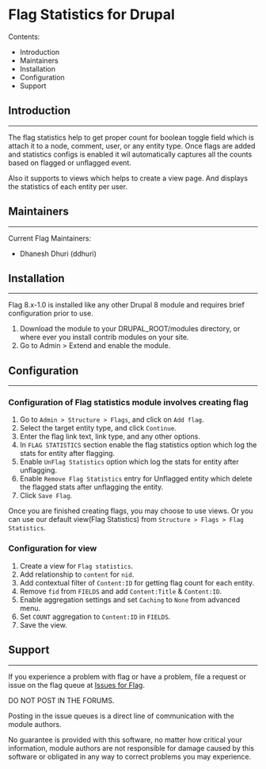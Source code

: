 # Flag Statistics for Drupal

Contents:

* Introduction
* Maintainers
* Installation
* Configuration
* Support

## Introduction

------------
The flag statistics help to get proper count for boolean toggle field which is
attach it to a node, comment, user, or any entity type. Once flags are added
and statistics configs is enabled it wil automatically captures all the counts
based on flagged or unflagged event.

Also it supports to views which helps to create a view page. And displays the
statistics of each entity per user.

## Maintainers

------------

Current Flag Maintainers:

* Dhanesh Dhuri (ddhuri)

## Installation

------------

Flag 8.x-1.0 is installed like any other Drupal 8 module and requires brief
configuration prior to use.

1. Download the module to your DRUPAL_ROOT/modules directory, or where ever you
install contrib modules on your site.
2. Go to Admin > Extend and enable the module.

## Configuration

------------

### Configuration of Flag statistics module involves creating flag

1. Go to `Admin > Structure > Flags`, and click on `Add flag`.
2. Select the target entity type, and click `Continue`.
3. Enter the flag link text, link type, and any other options.
4. In `FLAG STATISTICS` section enable the flag statistics option which log the stats for entity after flagging.
5. Enable `UnFlag Statistics` option which log the stats for entity after unflagging.
6. Enable `Remove Flag Statistics` entry for Unflagged entity which delete the flagged stats after unflagging the entity.
7. Click `Save Flag`.

Once you are finished creating flags, you may choose to use views. Or you can use our default view(Flag Statistics) from `Structure > Flags > Flag Statistics`.

### Configuration for view

1. Create a view for `Flag statistics`.
2. Add relationship to `content` for `nid`.
3. Add contextual filter of `Content:ID` for getting flag count for each entity.
4. Remove `fid` from `FIELDS` and add `Content:Title` & `Content:ID`.
5. Enable aggregation settings and set `Caching` to `None` from advanced menu.
6. Set `COUNT` aggregation to `Content:ID` in `FIELDS`.
7. Save the view.

## Support

------------

If you experience a problem with flag or have a problem, file a request or
issue on the flag queue at [Issues for Flag](http://drupal.org/project/issues/flag).

DO NOT POST IN THE FORUMS.

Posting in the issue queues is a direct line of communication with the module
authors.

No guarantee is provided with this software, no matter how critical your
information, module authors are not responsible for damage caused by this
software or obligated in any way to correct problems you may experience.
